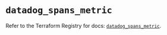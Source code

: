 # `datadog_spans_metric`

Refer to the Terraform Registry for docs: [`datadog_spans_metric`](https://registry.terraform.io/providers/datadog/datadog/3.36.0/docs/resources/spans_metric).
